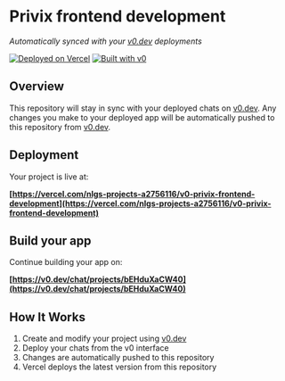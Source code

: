# Privix frontend development

*Automatically synced with your [v0.dev](https://v0.dev) deployments*

[![Deployed on Vercel](https://img.shields.io/badge/Deployed%20on-Vercel-black?style=for-the-badge&logo=vercel)](https://vercel.com/nlgs-projects-a2756116/v0-privix-frontend-development)
[![Built with v0](https://img.shields.io/badge/Built%20with-v0.dev-black?style=for-the-badge)](https://v0.dev/chat/projects/bEHduXaCW40)

## Overview

This repository will stay in sync with your deployed chats on [v0.dev](https://v0.dev).
Any changes you make to your deployed app will be automatically pushed to this repository from [v0.dev](https://v0.dev).

## Deployment

Your project is live at:

**[https://vercel.com/nlgs-projects-a2756116/v0-privix-frontend-development](https://vercel.com/nlgs-projects-a2756116/v0-privix-frontend-development)**

## Build your app

Continue building your app on:

**[https://v0.dev/chat/projects/bEHduXaCW40](https://v0.dev/chat/projects/bEHduXaCW40)**

## How It Works

1. Create and modify your project using [v0.dev](https://v0.dev)
2. Deploy your chats from the v0 interface
3. Changes are automatically pushed to this repository
4. Vercel deploys the latest version from this repository